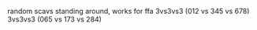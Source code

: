 random scavs standing around,
works for ffa
3vs3vs3 (012 vs 345 vs 678)
3vs3vs3 (065 vs 173 vs 284)
